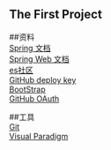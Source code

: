 ## The First Project
##资料<br>
[Spring 文档](https://spring.io/guides)<br>
[Spring Web 文档](https://spring.io/guides/gs/serving-web-content)<br>
[es社区](https://elasticsearch.cn/explore)<br>
[GitHub deploy key](https://developer.github.com/v3/guides/managing-deploy-keys/#deploy-keys)<br>
[BootStrap](v3.bootcss.com)<br>
[GitHub OAuth](https://developer.github.com/apps/building-oauth-apps/creating-an-oauth-app/)<br>

##工具<br>
[Git](https://git-scm.com/download)<br>
[Visual Paradigm](https://www.visual-paradigm.com/cn/)<br>
